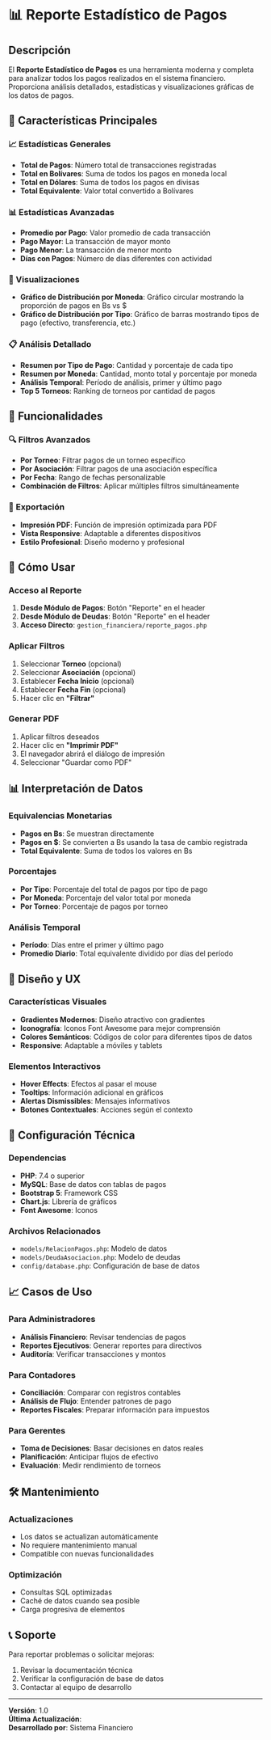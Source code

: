 # 📊 Reporte Estadístico de Pagos

## Descripción
El **Reporte Estadístico de Pagos** es una herramienta moderna y completa para analizar todos los pagos realizados en el sistema financiero. Proporciona análisis detallados, estadísticas y visualizaciones gráficas de los datos de pagos.

## 🎯 Características Principales

### 📈 Estadísticas Generales
- **Total de Pagos**: Número total de transacciones registradas
- **Total en Bolívares**: Suma de todos los pagos en moneda local
- **Total en Dólares**: Suma de todos los pagos en divisas
- **Total Equivalente**: Valor total convertido a Bolívares

### 📊 Estadísticas Avanzadas
- **Promedio por Pago**: Valor promedio de cada transacción
- **Pago Mayor**: La transacción de mayor monto
- **Pago Menor**: La transacción de menor monto
- **Días con Pagos**: Número de días diferentes con actividad

### 🎨 Visualizaciones
- **Gráfico de Distribución por Moneda**: Gráfico circular mostrando la proporción de pagos en Bs vs $
- **Gráfico de Distribución por Tipo**: Gráfico de barras mostrando tipos de pago (efectivo, transferencia, etc.)

### 📋 Análisis Detallado
- **Resumen por Tipo de Pago**: Cantidad y porcentaje de cada tipo
- **Resumen por Moneda**: Cantidad, monto total y porcentaje por moneda
- **Análisis Temporal**: Período de análisis, primer y último pago
- **Top 5 Torneos**: Ranking de torneos por cantidad de pagos

## 🔧 Funcionalidades

### 🔍 Filtros Avanzados
- **Por Torneo**: Filtrar pagos de un torneo específico
- **Por Asociación**: Filtrar pagos de una asociación específica
- **Por Fecha**: Rango de fechas personalizable
- **Combinación de Filtros**: Aplicar múltiples filtros simultáneamente

### 📄 Exportación
- **Impresión PDF**: Función de impresión optimizada para PDF
- **Vista Responsive**: Adaptable a diferentes dispositivos
- **Estilo Profesional**: Diseño moderno y profesional

## 🚀 Cómo Usar

### Acceso al Reporte
1. **Desde Módulo de Pagos**: Botón "Reporte" en el header
2. **Desde Módulo de Deudas**: Botón "Reporte" en el header
3. **Acceso Directo**: `gestion_financiera/reporte_pagos.php`

### Aplicar Filtros
1. Seleccionar **Torneo** (opcional)
2. Seleccionar **Asociación** (opcional)
3. Establecer **Fecha Inicio** (opcional)
4. Establecer **Fecha Fin** (opcional)
5. Hacer clic en **"Filtrar"**

### Generar PDF
1. Aplicar filtros deseados
2. Hacer clic en **"Imprimir PDF"**
3. El navegador abrirá el diálogo de impresión
4. Seleccionar "Guardar como PDF"

## 📊 Interpretación de Datos

### Equivalencias Monetarias
- **Pagos en Bs**: Se muestran directamente
- **Pagos en $**: Se convierten a Bs usando la tasa de cambio registrada
- **Total Equivalente**: Suma de todos los valores en Bs

### Porcentajes
- **Por Tipo**: Porcentaje del total de pagos por tipo de pago
- **Por Moneda**: Porcentaje del valor total por moneda
- **Por Torneo**: Porcentaje de pagos por torneo

### Análisis Temporal
- **Período**: Días entre el primer y último pago
- **Promedio Diario**: Total equivalente dividido por días del período

## 🎨 Diseño y UX

### Características Visuales
- **Gradientes Modernos**: Diseño atractivo con gradientes
- **Iconografía**: Iconos Font Awesome para mejor comprensión
- **Colores Semánticos**: Códigos de color para diferentes tipos de datos
- **Responsive**: Adaptable a móviles y tablets

### Elementos Interactivos
- **Hover Effects**: Efectos al pasar el mouse
- **Tooltips**: Información adicional en gráficos
- **Alertas Dismissibles**: Mensajes informativos
- **Botones Contextuales**: Acciones según el contexto

## 🔧 Configuración Técnica

### Dependencias
- **PHP**: 7.4 o superior
- **MySQL**: Base de datos con tablas de pagos
- **Bootstrap 5**: Framework CSS
- **Chart.js**: Librería de gráficos
- **Font Awesome**: Iconos

### Archivos Relacionados
- `models/RelacionPagos.php`: Modelo de datos
- `models/DeudaAsociacion.php`: Modelo de deudas
- `config/database.php`: Configuración de base de datos

## 📈 Casos de Uso

### Para Administradores
- **Análisis Financiero**: Revisar tendencias de pagos
- **Reportes Ejecutivos**: Generar reportes para directivos
- **Auditoría**: Verificar transacciones y montos

### Para Contadores
- **Conciliación**: Comparar con registros contables
- **Análisis de Flujo**: Entender patrones de pago
- **Reportes Fiscales**: Preparar información para impuestos

### Para Gerentes
- **Toma de Decisiones**: Basar decisiones en datos reales
- **Planificación**: Anticipar flujos de efectivo
- **Evaluación**: Medir rendimiento de torneos

## 🛠️ Mantenimiento

### Actualizaciones
- Los datos se actualizan automáticamente
- No requiere mantenimiento manual
- Compatible con nuevas funcionalidades

### Optimización
- Consultas SQL optimizadas
- Caché de datos cuando sea posible
- Carga progresiva de elementos

## 📞 Soporte

Para reportar problemas o solicitar mejoras:
1. Revisar la documentación técnica
2. Verificar la configuración de base de datos
3. Contactar al equipo de desarrollo

---

**Versión**: 1.0  
**Última Actualización**: <?= date('d/m/Y') ?>  
**Desarrollado por**: Sistema Financiero




